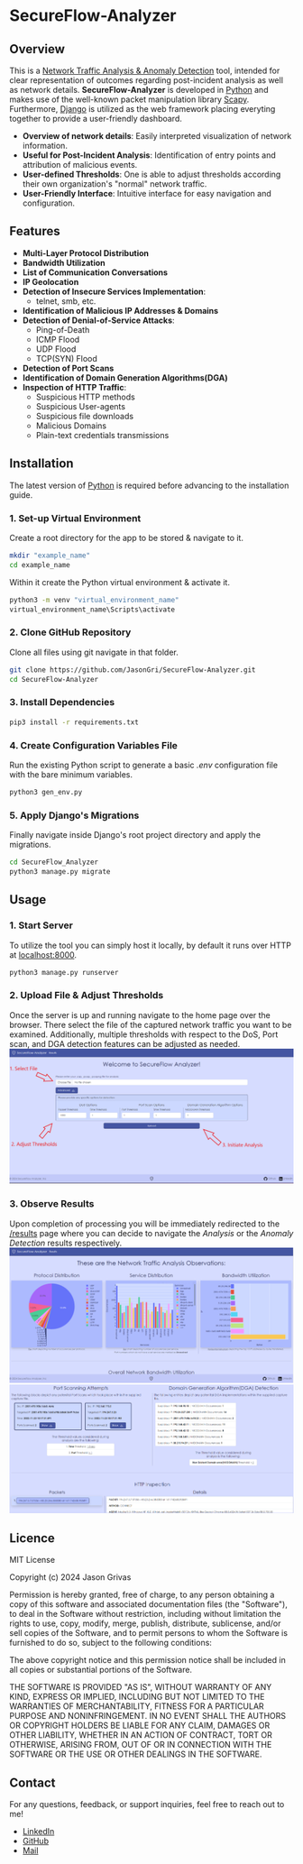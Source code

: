 # SecureFlow-Analyzer

## Overview

This is a <ins>Network Traffic Analysis & Anomaly Detection</ins> tool, intended for clear representation of outcomes regarding post-incident analysis as well as network details. **SecureFlow-Analyzer** is developed in [Python](https://www.python.org/) and makes use of the well-known packet manipulation library [Scapy](https://scapy.net/). Furthermore, [Django](https://www.djangoproject.com/) is utilized as the web framework placing everyting together to provide a user-friendly dashboard.

- **Overview of network details**: Easily interpreted visualization of network information.
- **Useful for Post-Incident Analysis**: Identification of entry points and attribution of malicious events.
- **User-defined Thresholds**: One is able to adjust thresholds according their own organization's "normal" network traffic.
- **User-Friendly Interface**: Intuitive interface for easy navigation and configuration.

## Features

- **Multi-Layer Protocol Distribution**
- **Bandwidth Utilization**
- **List of Communication Conversations**
- **IP Geolocation**
- **Detection of Insecure Services Implementation**:
  - telnet, smb, etc.
- **Identification of Malicious IP Addresses & Domains**
- **Detection of Denial-of-Service Attacks**:
  - Ping-of-Death
  - ICMP Flood
  - UDP Flood
  - TCP(SYN) Flood
- **Detection of Port Scans**
- **Identification of Domain Generation Algorithms(DGA)**
- **Inspection of HTTP Traffic**:
  - Suspicious HTTP methods
  - Suspicious User-agents
  - Suspicious file downloads
  - Malicious Domains
  - Plain-text credentials transmissions

## Installation

The latest version of [Python](https://www.python.org/downloads/) is required before advancing to the installation guide.

### 1. Set-up Virtual Environment

Create a root directory for the app to be stored & navigate to it.

```Bash
mkdir "example_name"
cd example_name
```

Within it create the Python virtual environment & activate it.

```Bash
python3 -m venv "virtual_environment_name"
virtual_environment_name\Scripts\activate
```

### 2. Clone GitHub Repository

Clone all files using git navigate in that folder.

```Bash
git clone https://github.com/JasonGri/SecureFlow-Analyzer.git
cd SecureFlow-Analyzer
```

### 3. Install Dependencies

```Bash
pip3 install -r requirements.txt
```

### 4. Create Configuration Variables File

Run the existing Python script to generate a basic _.env_ configuration file with the bare minimum variables.

```Bash
python3 gen_env.py
```

### 5. Apply Django's Migrations

Finally navigate inside Django's root project directory and apply the migrations.

```Bash
cd SecureFlow_Analyzer
python3 manage.py migrate
```

## Usage

### 1. Start Server

To utilize the tool you can simply host it locally, by default it runs over HTTP at <ins>localhost:8000</ins>.

```Bash
python3 manage.py runserver
```

### 2. Upload File & Adjust Thresholds

Once the server is up and running navigate to the home page over the browser. There
select the file of the captured network traffic you want to be examined. Additionally, multiple thresholds with respect to the DoS, Port scan, and DGA detection features can be adjusted as needed.
![alt text](<README_images/main_tab%20(advanced)-1.png>)

### 3. Observe Results

Upon completion of processing you will be immediately redirected to the <ins>/results</ins> page where you can decide to navigate the _Analysis_ or the _Anomaly Detection_ results respectively.
![alt text](README_images/analysis_tab.png)
![alt text](README_images/image.png)

## Licence

MIT License

Copyright (c) 2024 Jason Grivas

Permission is hereby granted, free of charge, to any person obtaining a copy
of this software and associated documentation files (the "Software"), to deal
in the Software without restriction, including without limitation the rights
to use, copy, modify, merge, publish, distribute, sublicense, and/or sell
copies of the Software, and to permit persons to whom the Software is
furnished to do so, subject to the following conditions:

The above copyright notice and this permission notice shall be included in all
copies or substantial portions of the Software.

THE SOFTWARE IS PROVIDED "AS IS", WITHOUT WARRANTY OF ANY KIND, EXPRESS OR
IMPLIED, INCLUDING BUT NOT LIMITED TO THE WARRANTIES OF MERCHANTABILITY,
FITNESS FOR A PARTICULAR PURPOSE AND NONINFRINGEMENT. IN NO EVENT SHALL THE
AUTHORS OR COPYRIGHT HOLDERS BE LIABLE FOR ANY CLAIM, DAMAGES OR OTHER
LIABILITY, WHETHER IN AN ACTION OF CONTRACT, TORT OR OTHERWISE, ARISING FROM,
OUT OF OR IN CONNECTION WITH THE SOFTWARE OR THE USE OR OTHER DEALINGS IN THE
SOFTWARE.

## Contact

For any questions, feedback, or support inquiries, feel free to reach out to me!

- [LinkedIn](https://www.linkedin.com/in/jason-grivas-b94b7b212/)
- [GitHub](https://github.com/JasonGri)
- [Mail](jasongrivasb@gmail.com)

